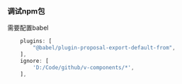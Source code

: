 ### 调试npm包
需要配置babel
```js
	plugins: [
		"@babel/plugin-proposal-export-default-from",
	],
	ignore: [
		'D:/Code/github/v-components/*',
	],
```